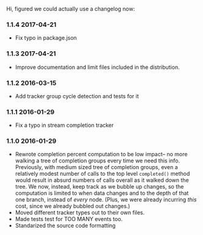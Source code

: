 Hi, figured we could actually use a changelog now:

###  1.1.4 2017-04-21

* Fix typo in package.json

###  1.1.3 2017-04-21

* Improve documentation and limit files included in the distribution.

###  1.1.2 2016-03-15

* Add tracker group cycle detection and tests for it

###  1.1.1 2016-01-29

* Fix a typo in stream completion tracker

###  1.1.0 2016-01-29

* Rewrote completion percent computation to be low impact– no more walking a
  tree of completion groups every time we need this info.  Previously, with
  medium sized tree of completion groups, even a relatively modest number of
  calls to the top level `completed()` method would result in absurd numbers
  of calls overall as it walked down the tree. We now, instead, keep track as
  we bubble up changes, so the computation is limited to when data changes and
  to the depth of that one branch, instead of _every_ node. (Plus, we were already
  incurring _this_ cost, since we already bubbled out changes.)
* Moved different tracker types out to their own files.
* Made tests test for TOO MANY events too.
* Standarized the source code formatting
